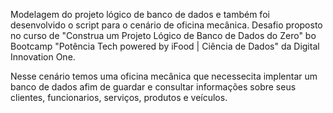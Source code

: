Modelagem do projeto lógico de banco de dados e também foi desenvolvido o script para o cenário de oficina mecânica. 
Desafio proposto no curso de "Construa um Projeto Lógico de Banco de Dados do Zero" bo Bootcamp "Potência Tech powered by iFood | Ciência de Dados" da Digital Innovation One. 

Nesse cenário temos uma oficina mecânica que necessecita implentar um banco de dados afim de guardar e consultar informações sobre seus clientes, funcionarios,
serviços, produtos e veículos.
